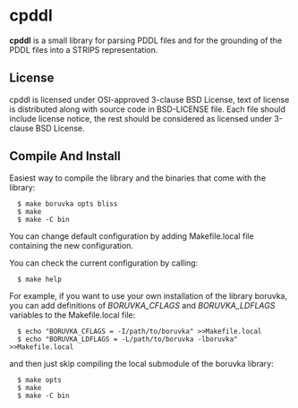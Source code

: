 # cpddl

**cpddl** is a small library for parsing PDDL files and for the grounding of
the PDDL files into a STRIPS representation.

## License

cpddl is licensed under OSI-approved 3-clause BSD License, text of license
is distributed along with source code in BSD-LICENSE file.
Each file should include license notice, the rest should be considered as
licensed under 3-clause BSD License.

## Compile And Install

Easiest way to compile the library and the binaries that come with the
library:
```
  $ make boruvka opts bliss
  $ make
  $ make -C bin
```

You can change default configuration by adding Makefile.local file containing
the new configuration.

You can check the current configuration by calling:
```
  $ make help
```

For example, if you want to use your own installation of the library boruvka,
you can add definitions of *BORUVKA_CFLAGS* and *BORUVKA_LDFLAGS* variables
to the Makefile.local file:
```
  $ echo "BORUVKA_CFLAGS = -I/path/to/boruvka" >>Makefile.local
  $ echo "BORUVKA_LDFLAGS = -L/path/to/boruvka -lboruvka" >>Makefile.local
```

and then just skip compiling the local submodule of the boruvka library:
```
  $ make opts
  $ make
  $ make -C bin
```
